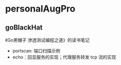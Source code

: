 # personalAugPro

## goBlackHat

《Go黑帽子 渗透测试编程之道》的读书笔记

- portscan: 端口扫描示例
- echo：回显服务的实现；代理服务转发 tcp 流的实现